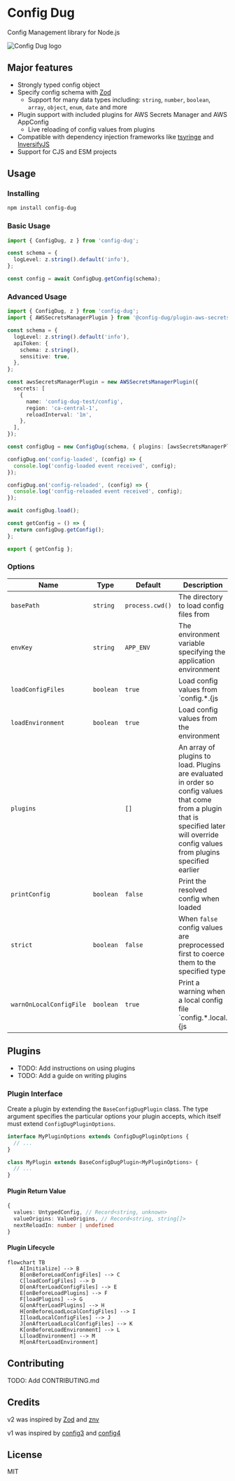 # Config Dug

Config Management library for Node.js

![Config Dug logo](../../config-dug.png)

## Major features

- Strongly typed config object
- Specify config schema with [Zod](https://github.com/colinhacks/zod)
  - Support for many data types including: `string`, `number`, `boolean`, `array`, `object`, `enum`, `date` and more
- Plugin support with included plugins for AWS Secrets Manager and AWS AppConfig
  - Live reloading of config values from plugins
- Compatible with dependency injection frameworks like [tsyringe](https://github.com/microsoft/tsyringe) and [InversifyJS](https://github.com/inversify/InversifyJS)
- Support for CJS and ESM projects

## Usage

### Installing

```sh
npm install config-dug
```

### Basic Usage

```ts
import { ConfigDug, z } from 'config-dug';

const schema = {
  logLevel: z.string().default('info'),
};

const config = await ConfigDug.getConfig(schema);
```

### Advanced Usage

```ts
import { ConfigDug, z } from 'config-dug';
import { AWSSecretsManagerPlugin } from '@config-dug/plugin-aws-secrets-manager';

const schema = {
  logLevel: z.string().default('info'),
  apiToken: {
    schema: z.string(),
    sensitive: true,
  },
};

const awsSecretsManagerPlugin = new AWSSecretsManagerPlugin({
  secrets: [
    {
      name: 'config-dug-test/config',
      region: 'ca-central-1',
      reloadInterval: '1m',
    },
  ],
});

const configDug = new ConfigDug(schema, { plugins: [awsSecretsManagerPlugin] });

configDug.on('config-loaded', (config) => {
  console.log('config-loaded event received', config);
});

configDug.on('config-reloaded', (config) => {
  console.log('config-reloaded event received', config);
});

await configDug.load();

const getConfig = () => {
  return configDug.getConfig();
};

export { getConfig };
```

### Options

<!-- prettier-ignore -->
| Name | Type | Default | Description |
| ---- | ---- | ------- | ------------|
| `basePath` | `string` | `process.cwd()` | The directory to load config files from |
| `envKey` | `string` | `APP_ENV` | The environment variable specifying the application environment |
| `loadConfigFiles` | `boolean` | `true` | Load config values from `config.*.{js|cjs|mjs}` files |
| `loadEnvironment` | `boolean` | `true` | Load config values from the environment |
| `plugins` | | `[]` | An array of plugins to load. Plugins are evaluated in order so config values that come from a plugin that is specified later will override config values from plugins specified earlier |
| `printConfig` | `boolean` | `false` | Print the resolved config when loaded |
| `strict` | `boolean` | `false` | When `false` config values are preprocessed first to coerce them to the specified type |
| `warnOnLocalConfigFile` | `boolean` | `true` | Print a warning when a local config file `config.*.local.{js|cjs|mjs}` is loaded |

## Plugins

- TODO: Add instructions on using plugins
- TODO: Add a guide on writing plugins

### Plugin Interface

Create a plugin by extending the `BaseConfigDugPlugin` class. The type argument specifies the particular options your plugin accepts, which itself must extend `ConfigDugPluginOptions`.

```ts
interface MyPluginOptions extends ConfigDugPluginOptions {
  // ...
}

class MyPlugin extends BaseConfigDugPlugin<MyPluginOptions> {
  // ...
}
```

#### Plugin Return Value

```ts
{
  values: UntypedConfig, // Record<string, unknown>
  valueOrigins: ValueOrigins, // Record<string, string[]>
  nextReloadIn: number | undefined
}
```

#### Plugin Lifecycle

```mermaid
flowchart TB
    A[Initialize] --> B
    B[onBeforeLoadConfigFiles] --> C
    C[loadConfigFiles] --> D
    D[onAfterLoadConfigFiles] --> E
    E[onBeforeLoadPlugins] --> F
    F[loadPlugins] --> G
    G[onAfterLoadPlugins] --> H
    H[onBeforeLoadLocalConfigFiles] --> I
    I[loadLocalConfigFiles] --> J
    J[onAfterLoadLocalConfigFiles] --> K
    K[onBeforeLoadEnvironment] --> L
    L[loadEnvironment] --> M
    M[onAfterLoadEnvironment]
```

## Contributing

TODO: Add CONTRIBUTING.md

## Credits

v2 was inspired by [Zod](https://github.com/colinhacks/zod) and [znv](https://github.com/lostfictions/znv)

v1 was inspired by [config3](https://github.com/focusaurus/config3) and [config4](https://github.com/autolotto/config4)

## License

MIT
